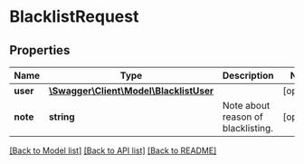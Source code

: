 # BlacklistRequest

## Properties
Name | Type | Description | Notes
------------ | ------------- | ------------- | -------------
**user** | [**\Swagger\Client\Model\BlacklistUser**](BlacklistUser.md) |  | [optional] 
**note** | **string** | Note about reason of blacklisting. | [optional] 

[[Back to Model list]](../../README.md#documentation-for-models) [[Back to API list]](../../README.md#documentation-for-api-endpoints) [[Back to README]](../../README.md)

